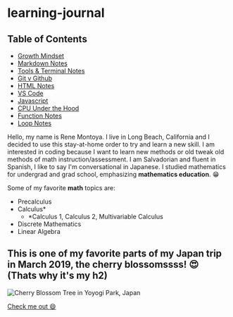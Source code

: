 # learning-journal

## Table of Contents
- [Growth Mindset](growth-mindset.md)
- [Markdown Notes](markdown-notes.md)
- [Tools & Terminal Notes](tools-terminal.md)
- [Git v Github](git-github.md)
- [HTML Notes](html-notes.md)
- [VS Code](vscode-firstgo.md) 
- [Javascript](javascript-notes.md)
- [CPU Under the Hood](cpu-logic.md)
- [Function Notes](function-notes.md)
- [Loop Notes](loop-notes.md)

Hello, my name is Rene Montoya. I live in Long Beach, California and I decided to use this stay-at-home order to try and learn a new skill. I am interested in coding because I want to learn new methods or old tweak old methods of math instruction/assessment. I am Salvadorian and fluent in Spanish, I like to say I'm conversational in Japanese. I studied mathematics for undergrad and grad school, emphasizing **mathematics education**. :grin:

Some of my favorite **math** topics are:
- Precalculus
- Calculus\*
  - \*Calculus 1, Calculus 2, Multivariable Calculus
- Discrete Mathematics
- Linear Algebra

## This is one of my favorite parts of my Japan trip in March 2019, the cherry blossomssss! :heart_eyes: (Thats why it's my h2)
![Cherry Blossom Tree in Yoyogi Park, Japan](https://user-images.githubusercontent.com/64452534/80455555-d53fc700-88e0-11ea-9654-056d942b6eaa.png)

[Check me out :smile:](https://github.com/rmmo14) 


